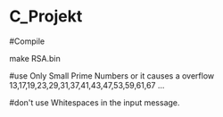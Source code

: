 # C_Projekt


#Compile

make RSA.bin

#use Only Small Prime Numbers or it causes a overflow
13,17,19,23,29,31,37,41,43,47,53,59,61,67 ...


#don't use Whitespaces in the input message.
